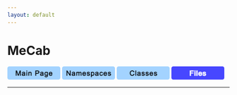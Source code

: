 ```yaml
---
layout: default
---
```


# MeCab
[![Main Page](imgs/01_1_unselected.png)](index.md) [![Namespaces](imgs/02_1_unselected.png)](docs/namespaces.md) [![Classes](imgs/03_1_unselected.png)](docs/classes.md) [![Files](imgs/04_1_selected.png)](docs/files.md)

---

